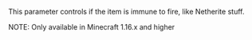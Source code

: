 This parameter controls if the item is immune to fire, like Netherite stuff.


NOTE: Only available in Minecraft 1.16.x and higher